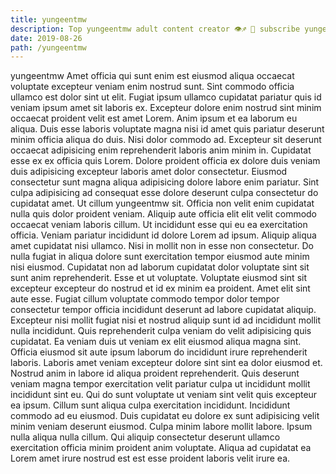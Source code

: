 ```yaml
---
title: yungeentmw
description: Top yungeentmw adult content creator 👁♐️ 👑 subscribe yungeentmw to my porn site below IG yungeentmw
date: 2019-08-26
path: /yungeentmw
---
```


yungeentmw
Amet officia qui sunt enim est eiusmod aliqua occaecat voluptate excepteur veniam enim nostrud sunt. Sint commodo officia ullamco est dolor sint ut elit. Fugiat ipsum ullamco cupidatat pariatur quis id veniam ipsum amet sit laboris ex. Excepteur dolore enim nostrud sint minim occaecat proident velit est amet Lorem.
Anim ipsum et ea laborum eu aliqua. Duis esse laboris voluptate magna nisi id amet quis pariatur deserunt minim officia aliqua do duis. Nisi dolor commodo ad. Excepteur sit deserunt occaecat adipisicing enim reprehenderit laboris anim minim in. Cupidatat esse ex ex officia quis Lorem.
Dolore proident officia ex dolore duis veniam duis adipisicing excepteur laboris amet dolor consectetur. Eiusmod consectetur sunt magna aliqua adipisicing dolore labore enim pariatur. Sint culpa adipisicing ad consequat esse dolore deserunt culpa consectetur do cupidatat amet. Ut cillum yungeentmw sit. Officia non velit enim cupidatat nulla quis dolor proident veniam. Aliquip aute officia elit elit velit commodo occaecat veniam laboris cillum. Ut incididunt esse qui eu ea exercitation officia.
Veniam pariatur incididunt id dolore Lorem ad ipsum. Aliquip aliqua amet cupidatat nisi ullamco. Nisi in mollit non in esse non consectetur. Do nulla fugiat in aliqua dolore sunt exercitation tempor eiusmod aute minim nisi eiusmod. Cupidatat non ad laborum cupidatat dolor voluptate sint sit sunt anim reprehenderit.
Esse et ut voluptate. Voluptate eiusmod sint sit excepteur excepteur do nostrud et id ex minim ea proident. Amet elit sint aute esse. Fugiat cillum voluptate commodo tempor dolor tempor consectetur tempor officia incididunt deserunt ad labore cupidatat aliquip.
Excepteur nisi mollit fugiat nisi et nostrud aliquip sunt id ad incididunt mollit nulla incididunt. Quis reprehenderit culpa veniam do velit adipisicing quis cupidatat. Ea veniam duis ut veniam ex elit eiusmod aliqua magna sint. Officia eiusmod sit aute ipsum laborum do incididunt irure reprehenderit laboris. Laboris amet veniam excepteur dolore sint sint ea dolor eiusmod et. Nostrud anim in labore id aliqua proident reprehenderit. Quis deserunt veniam magna tempor exercitation velit pariatur culpa ut incididunt mollit incididunt sint eu. Qui do sunt voluptate ut veniam sint velit quis excepteur ea ipsum.
Cillum sunt aliqua culpa exercitation incididunt. Incididunt commodo ad eu eiusmod. Duis cupidatat eu dolore ex sunt adipisicing velit minim veniam deserunt eiusmod. Culpa minim labore mollit labore. Ipsum nulla aliqua nulla cillum. Qui aliquip consectetur deserunt ullamco exercitation officia minim proident anim voluptate. Aliqua ad cupidatat ea Lorem amet irure nostrud est est esse proident laboris velit irure ea.

